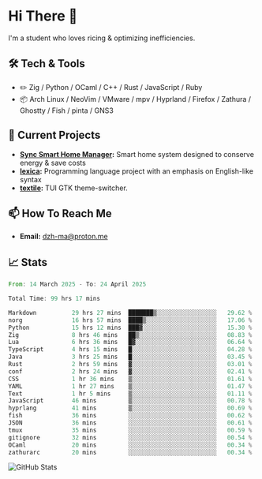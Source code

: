 # Hi There 👋
I'm a student who loves ricing & optimizing inefficiencies.
## 🛠️ Tech & Tools
- ✏️  Zig / Python / OCaml / C++ / Rust / JavaScript / Ruby
- 📦 Arch Linux / NeoVim / VMware / mpv / Hyprland / Firefox / Zathura / Ghostty / Fish / pinta / GNS3
## 🔭 Current Projects
- **[Sync Smart Home Manager](https://github.com/dzh-ma/sync):** Smart home system designed to conserve energy & save costs
- **[lexica](https://github.com/dzh-ma/lexica):** Programming language project with an emphasis on English-like syntax
- **[textile](https://github.com/dzh-ma/textile):** TUI GTK theme-switcher.
## 📫 How To Reach Me
- **Email:** [dzh-ma@proton.me](mailto:dzh-ma@proton.me)
## 📈 Stats
<!--START_SECTION:waka-->

```rust
From: 14 March 2025 - To: 24 April 2025

Total Time: 99 hrs 17 mins

Markdown          29 hrs 27 mins  ███████▒░░░░░░░░░░░░░░░░░   29.62 %
norg              16 hrs 57 mins  ████▒░░░░░░░░░░░░░░░░░░░░   17.06 %
Python            15 hrs 12 mins  ███▓░░░░░░░░░░░░░░░░░░░░░   15.30 %
Zig               8 hrs 46 mins   ██▒░░░░░░░░░░░░░░░░░░░░░░   08.83 %
Lua               6 hrs 36 mins   █▓░░░░░░░░░░░░░░░░░░░░░░░   06.64 %
TypeScript        4 hrs 15 mins   █░░░░░░░░░░░░░░░░░░░░░░░░   04.28 %
Java              3 hrs 25 mins   █░░░░░░░░░░░░░░░░░░░░░░░░   03.45 %
Rust              2 hrs 59 mins   ▓░░░░░░░░░░░░░░░░░░░░░░░░   03.01 %
conf              2 hrs 24 mins   ▓░░░░░░░░░░░░░░░░░░░░░░░░   02.41 %
CSS               1 hr 36 mins    ▒░░░░░░░░░░░░░░░░░░░░░░░░   01.61 %
YAML              1 hr 27 mins    ▒░░░░░░░░░░░░░░░░░░░░░░░░   01.47 %
Text              1 hr 5 mins     ▒░░░░░░░░░░░░░░░░░░░░░░░░   01.11 %
JavaScript        46 mins         ▒░░░░░░░░░░░░░░░░░░░░░░░░   00.78 %
hyprlang          41 mins         ▒░░░░░░░░░░░░░░░░░░░░░░░░   00.69 %
fish              36 mins         ░░░░░░░░░░░░░░░░░░░░░░░░░   00.62 %
JSON              36 mins         ░░░░░░░░░░░░░░░░░░░░░░░░░   00.61 %
tmux              35 mins         ░░░░░░░░░░░░░░░░░░░░░░░░░   00.59 %
gitignore         32 mins         ░░░░░░░░░░░░░░░░░░░░░░░░░   00.54 %
OCaml             20 mins         ░░░░░░░░░░░░░░░░░░░░░░░░░   00.34 %
zathurarc         20 mins         ░░░░░░░░░░░░░░░░░░░░░░░░░   00.34 %
```

<!--END_SECTION:waka-->

![GitHub Stats](https://github-readme-stats.vercel.app/api?username=dzh-ma&show_icons=true&theme=transparent)
